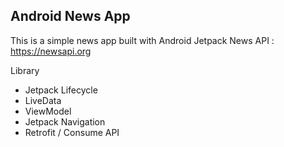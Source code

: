 ## Android News App
This is a simple news app built with Android Jetpack
News API :
https://newsapi.org

Library
- Jetpack Lifecycle
- LiveData
- ViewModel
- Jetpack Navigation
- Retrofit / Consume API